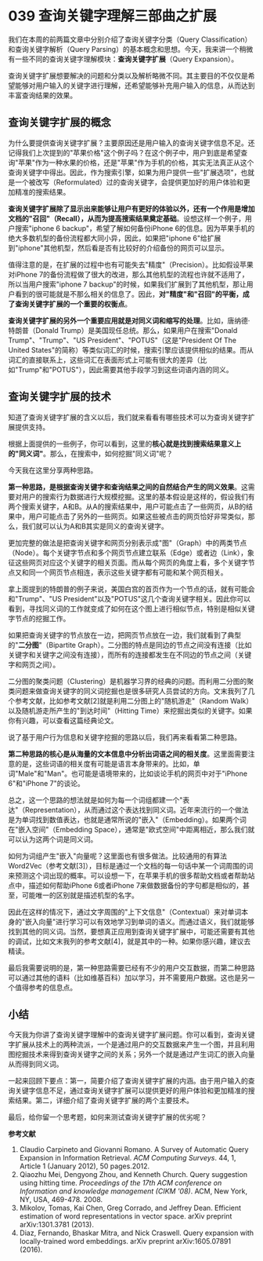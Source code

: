 # 039 查询关键字理解三部曲之扩展

我们在本周的前两篇文章中分别介绍了查询关键字分类（Query
Classification）和查询关键字解析（Query
Parsing）的基本概念和思想。今天，我来讲一个稍微有一些不同的查询关键字理解模块：**查询关键字扩展**（Query
Expansion）。

查询关键字扩展想要解决的问题和分类以及解析略微不同。其主要目的不仅仅是希望能够对用户输入的关键字进行理解，还希望能够补充用户输入的信息，从而达到丰富查询结果的效果。

## 查询关键字扩展的概念

为什么要提供查询关键字扩展？主要原因还是用户输入的查询关键字信息不足。还记得我们上次提到的"苹果价格"这个例子吗？在这个例子中，用户到底是希望查询"苹果"作为一种水果的价格，还是"苹果"作为手机的价格，其实无法真正从这个查询关键字中得出。因此，作为搜索引擎，如果为用户提供一些"扩展选项"，也就是一个被改写（Reformulated）过的查询关键字，会提供更加好的用户体验和更加精准的搜索结果。

**查询关键字扩展除了显示出来能够让用户有更好的体验以外，还有一个作用是增加文档的"召回"（Recall），从而为提高搜索结果奠定基础**。设想这样一个例子，用户搜索"iphone
6 backup"，希望了解如何备份iPhone
6的信息。因为苹果手机的绝大多数机型的备份流程都大同小异，因此，如果把"iphone
6"给扩展到"iphone"其他机型，然后看是否有比较好的介绍备份的网页可以显示。

值得注意的是，在扩展的过程中也有可能失去"精度"（Precision）。比如假设苹果对iPhone
7的备份流程做了很大的改进，那么其他机型的流程也许就不适用了，所以当用户搜索"iphone
7
backup"的时候，如果我们扩展到了其他机型，那让用户看到的很可能就是不那么相关的信息了。因此，**对"精度"和"召回"的平衡，成了查询关键字扩展的一个重要的权衡点**。

**查询关键字扩展的另外一个重要应用就是对同义词和缩写的处理**。比如，唐纳德·特朗普（Donald
Trump）是美国现任总统。那么，如果用户在搜索"Donald Trump"、"Trump"、"US
President"、"POTUS"（这是"President Of The United
States"的简称）等类似词汇的时候，搜索引擎应该提供相似的结果。而从词汇的直接联系上，这些词汇在表面形式上可能有很大的差异（比如"Trump"和"POTUS"），因此需要其他手段学习到这些词语内涵的同义。

## 查询关键字扩展的技术

知道了查询关键字扩展的含义以后，我们就来看看有哪些技术可以为查询关键字扩展提供支持。

根据上面提供的一些例子，你可以看到，这里的**核心就是找到搜索结果意义上的"同义词"**。那么，在搜索中，如何挖掘"同义词"呢？

今天我在这里分享两种思路。

**第一种思路，是根据查询关键字和查询结果之间的自然结合产生的同义效果**。这需要对用户的搜索行为数据进行大规模挖掘。这里的基本假设是这样的，假设我们有两个搜索关键字，A和B。从A的搜索结果中，用户可能点击了一些网页，从B的结果中，用户可能点击了另外的一些网页。如果这些被点击的网页恰好非常类似，那么，我们就可以认为A和B其实是同义的查询关键字。

更加完整的做法是把查询关键字和网页分别表示成"图"（Graph）中的两类节点（Node）。每个关键字节点和多个网页节点建立联系（Edge）或者边（Link），象征这些网页对应这个关键字的相关页面。而从每个网页的角度上看，多个关键字节点又和同一个网页节点相连，表示这些关键字都有可能和某个网页相关。

拿上面提到的特朗普的例子来说，美国白宫的首页作为一个节点的话，就有可能会和"Trump"、"US
President"以及"POTUS"这几个查询关键字相关。因此你可以看到，寻找同义词的工作就变成了如何在这个图上进行相似节点，特别是相似关键字节点的挖掘工作。

如果把查询关键字的节点放在一边，把网页节点放在一边，我们就看到了典型的"**二分图**"（Bipartite
Graph）。二分图的特点是同边的节点之间没有连接（比如关键字和关键字之间没有连接），而所有的连接都发生在不同边的节点之间（关键字和网页之间）。

二分图的聚类问题（Clustering）是机器学习界的经典的问题。而利用二分图的聚类问题来做查询关键字的同义词挖掘也是很多研究人员尝试的方向。文末我列了几个参考文献，比如参考文献\[2\]就是利用二分图上的"随机游走"（Random
Walk）以及随机游走所产生的"到达时间"（Hitting
Time）来挖掘出类似的关键字。如果你有兴趣，可以查看这篇经典论文。

说了基于用户行为信息和关键字挖掘的思路以后，我们再来看看第二种思路。

**第二种思路的核心是从海量的文本信息中分析出词语之间的相关度**。这里面需要注意的是，这些词语的相关度有可能是语言本身带来的。比如，单词"Male"和"Man"。也可能是语境带来的，比如谈论手机的网页中对于"iPhone
6"和"iPhone 7"的谈论。

总之，这一个思路的想法就是如何为每一个词组都建一个"表达"（Representation），从而通过这个表达找到同义词。近年来流行的一个做法是为单词找到数值表达，也就是通常所说的"嵌入"（Embedding）。如果两个词在"嵌入空间"（Embedding
Space），通常是"欧式空间"中距离相近，那么我们就可以认为这两个词是同义词。

如何为词组产生"嵌入"向量呢？这里面也有很多做法。比较通用的有算法Word2Vec（参考文献\[3\]），目标是通过一个文档的每一句话中某一个词周围的词来预测这个词出现的概率。可以设想一下，在苹果手机的很多帮助文档或者帮助站点中，描述如何帮助iPhone
6或者iPhone
7来做数据备份的字句都是相似的，甚至，可能唯一的区别就是描述机型的名字。

因此在这样的情况下，通过文字周围的"上下文信息"（Contextual）来对单词本身的"嵌入向量"进行学习可以有效地学习到单词的语义。而通过语义，我们就能够找到其他的同义词。当然，要想真正应用到查询关键字扩展中，可能还需要有其他的调试，比如文末我列的参考文献\[4\]，就是其中的一种。如果你感兴趣，建议去精读。

最后我需要说明的是，第一种思路需要已经有不少的用户交互数据，而第二种思路可以通过其他的语料（比如维基百科）加以学习，并不需要用户数据。这也是另一个值得参考的信息点。

## 小结

今天我为你讲了查询关键字理解中的查询关键字扩展问题。你可以看到，查询关键字扩展从技术上的两种流派，一个是通过用户的交互数据来产生一个图，并且利用图挖掘技术来得到查询关键字之间的关系；另外一个就是通过产生词汇的嵌入向量从而得到同义词。

一起来回顾下要点：第一，简要介绍了查询关键字扩展的内涵。由于用户输入的查询关键字信息不足，通过查询关键字扩展可以提供更好的用户体验和更加精准的搜索结果。第二，详细介绍了查询关键字扩展的两个主要技术。

最后，给你留一个思考题，如何来测试查询关键字扩展的优劣呢？

**参考文献**

1.  Claudio Carpineto and Giovanni Romano. A Survey of Automatic Query
    Expansion in Information Retrieval. *ACM Computing Surveys*. 44, 1,
    Article 1 (January 2012), 50 pages.2012.
2.  Qiaozhu Mei, Dengyong Zhou, and Kenneth Church. Query suggestion
    using hitting time. *Proceedings of the 17th ACM conference on
    Information and knowledge management (CIKM '08)*. ACM, New York, NY,
    USA, 469-478. 2008.
3.  Mikolov, Tomas, Kai Chen, Greg Corrado, and Jeffrey Dean. Efficient
    estimation of word representations in vector space. arXiv preprint
    arXiv:1301.3781 (2013).
4.  Diaz, Fernando, Bhaskar Mitra, and Nick Craswell. Query expansion
    with locally-trained word embeddings. arXiv preprint
    arXiv:1605.07891 (2016).
